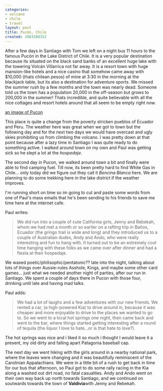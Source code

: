 ```yaml
---
categories:
- volcano
- chile
- travel
layout: post
title: Pucón, Chile
created: 1083108352
---
```

After a few days in Santiago with Tom we left on a night bus 11 hours to the famous Pucón in the Lake District of Chile.  It is a very popular destination because its situated on the black sand banks of an excellent huge lake with the towering Volcán Villarrica not far away. It is a resort town with huge mansion-like hotels and a nice casino that somehow came away with $10,000 (thats chilean pesos) of mine at 3:30 in the morning at the blackjack table, but its also a destination for adventure sports.  We missed the summer rush by a few months and the town was nearly dead. Someone told us the town has a population 20,000 in the off-season but grows to 200,000 in the summer! Thats incredible, and quite believable with all the nice cottages and resort hotels around that all seem to be empty right now.

<a href="http://www.chileinfo.de/images/Pucon.jpg">an image of Pucon</a>

This place is quite a change from the poverty stricken pueblos of Ecuador and Peru. The weather here was great when we got to town but the following day and for the next two days we would have overcast and ugly skies prohibiting us from climbing the volcano.  I was pretty down at that point because after a lazy time in Santiago I was quite ready to do something active.  I walked around town on my own and Paul was getting sick so he slept a lot at the <em>hospedaje</em>.

The second day in Pucon, we walked around town a bit and finally were able to find camping fuel. Till now, its been pretty hard to find White Gas in Chile... only today did we figure out they call it <em>Bencina Blanca</em> here. We are planning to do some trekking here in the lake district if the weather improves.

I'm running short on time so im going to cut and paste some words from one of Paul's mass emails that he's been sending to his friends to save me time here at the internet cafe.

Paul writes:

> We did run into a couple of cute California girls, Jenny and Rebekah, whom we had met a month or so earlier on a rafting trip in Baños, Ecuador (the gringo trail is wide and long) and they introduced us to a couple of Australian dudes, Andy and Ando, who were really interesting and fun to hang with.   It turned out to be an extremely cool time hanging with these folks as we came over after dinner and had a fiesta at their hospedaje.

We waxed poetic/philisophic/pentatonic?? late into the night, talking about lots of things over Aussie-rules Asshole, Kings, and maybe some other card games... just what we needed another night of parties, after our run in Santiago. We spent a couple of days there in Pucon with those four, drinking until late and having mad talks.

Paul adds:

> We had a lot of laughs and a few adventures with our new friends.  We rented a car, (a high-powered Kia) to drive around in, because it was cheaper and more enjoyable to drive to the places we wanted to go to.  So we went to a local hot springs one night, then came back and went to the bar, where things started getting interesting after a round of tequila (the liquor I love to hate...or is that hate to love?).

The hot springs was nice and i liked it so much i thought I would leave it a present, my old dirty and falling apart Patagonia baseball cap.

The next day we went hiking with the girls around in a nearby national park, where the leaves were changing and it was beautifully reminiscent of the Carolinian Appalachians.  We were in a little bit of a rush to get back in time for our bus that afternoon, so Paul got to do some rally racing in the Kia along a washed out dirt road, no fatal casualties.  Andy and Ando went on their own way back up north towards Santiago, and we continued on soutwards towards the town of <strong>Valdivia</strong>with Jenny and Rebekah.
